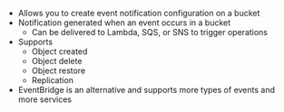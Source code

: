 - Allows you to create event notification configuration on a bucket
- Notification generated when an event occurs in a bucket
	- Can be delivered to Lambda, SQS, or SNS to trigger operations
- Supports 
	- Object created
	- Object delete
	- Object restore
	- Replication
- EventBridge is an alternative and supports more types of events and more services